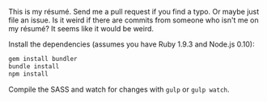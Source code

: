 This is my résumé. Send me a pull request if you find a typo. Or maybe just file
an issue. Is it weird if there are commits from someone who isn't me on my
résumé? It seems like it would be weird.

Install the dependencies (assumes you have Ruby 1.9.3 and Node.js 0.10):

```bash
gem install bundler
bundle install
npm install
```

Compile the SASS and watch for changes with `gulp` or `gulp watch`.
